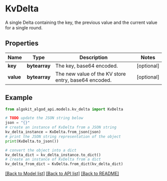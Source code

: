 # KvDelta

A single Delta containing the key, the previous value and the current value for a single round.

## Properties

Name | Type | Description | Notes
------------ | ------------- | ------------- | -------------
**key** | **bytearray** | The key, base64 encoded. | [optional] 
**value** | **bytearray** | The new value of the KV store entry, base64 encoded. | [optional] 

## Example

```python
from algokit_algod_api.models.kv_delta import KvDelta

# TODO update the JSON string below
json = "{}"
# create an instance of KvDelta from a JSON string
kv_delta_instance = KvDelta.from_json(json)
# print the JSON string representation of the object
print(KvDelta.to_json())

# convert the object into a dict
kv_delta_dict = kv_delta_instance.to_dict()
# create an instance of KvDelta from a dict
kv_delta_from_dict = KvDelta.from_dict(kv_delta_dict)
```
[[Back to Model list]](../README.md#documentation-for-models) [[Back to API list]](../README.md#documentation-for-api-endpoints) [[Back to README]](../README.md)


